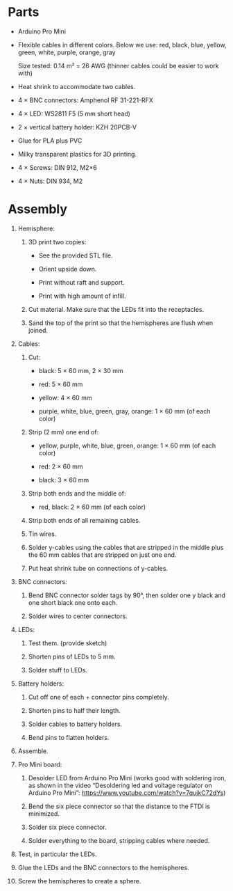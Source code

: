 Parts
=====

  * Arduino Pro Mini

  * Flexible cables in different colors. Below we use: red, black, blue, yellow,
    green, white, purple, orange, gray
  
    Size tested: 0.14 m² = 26 AWG (thinner cables could be easier to work with)
  
  * Heat shrink to accommodate two cables.
    
  * 4 × BNC connectors: Amphenol RF 31-221-RFX
  
  * 4 × LED: WS2811 F5 (5 mm short head)
  
  * 2 × vertical battery holder: KZH 20PCB-V
  
  * Glue for PLA plus PVC

  * Milky transparent plastics for 3D printing.
  
  * 4 × Screws: DIN 912, M2×6
  
  * 4 × Nuts: DIN 934, M2


Assembly
========

 1. Hemisphere:
 
     1. 3D print two copies:
 
          + See the provided STL file.
      
          + Orient upside down.
      
          + Print without raft and support.
      
          + Print with high amount of infill.
          
     2. Cut material. Make sure that the LEDs fit into the receptacles.
      
     3. Sand the top of the print so that the hemispheres are flush when joined.

 2. Cables:
 
     1. Cut:
     
          - black: 5 × 60 mm, 2 × 30 mm
          
          - red: 5 × 60 mm
          
          - yellow: 4 × 60 mm
          
          - purple, white, blue, green, gray, orange: 1 × 60 mm (of each color)
 
     2. Strip (2 mm) one end of:
     
        - yellow, purple, white, blue, green, orange: 1 × 60 mm (of each
          color)
          
        - red: 2 × 60 mm
        
        - black: 3 × 60 mm
     
     3. Strip both ends and the middle of:
     
        - red, black: 2 × 60 mm (of each color)
     
     4. Strip both ends of all remaining cables.
     
     5. Tin wires.
     
     6. Solder y-cables using the cables that are stripped in the middle plus
        the 60 mm cables that are stripped on just one end.
     
     7. Put heat shrink tube on connections of y-cables.

 3. BNC connectors:

     1. Bend BNC connector solder tags by 90°, then solder one y black and one
        short black one onto each.

     2. Solder wires to center connectors.

 4. LEDs:

     1. Test them. (provide sketch)

     2. Shorten pins of LEDs to 5 mm.

     3. Solder stuff to LEDs.

 5. Battery holders:

     1. Cut off one of each + connector pins completely.

     2. Shorten pins to half their length.

     3. Solder cables to battery holders.

     4. Bend pins to flatten holders.

 6. Assemble.

 7. Pro Mini board:

     1. Desolder LED from Arduino Pro Mini (works good with soldering iron, as
        shown in the video “Desoldering led and voltage regulator on Arduino Pro
        Mini”: <https://www.youtube.com/watch?v=7qujkC72dYs>)

     2. Bend the six piece connector so that the distance to the FTDI is minimized.

     3. Solder six piece connector.

     4. Solder everything to the board, stripping cables where needed.

 8. Test, in particular the LEDs.
 
 9. Glue the LEDs and the BNC connectors to the hemispheres.
 
10. Screw the hemispheres to create a sphere.

[1]: https://www.amazon.de/dp/B01BI1G88C/ref=cm_sw_em_r_mt_dp_U_CHrbBb90ZM0B4
